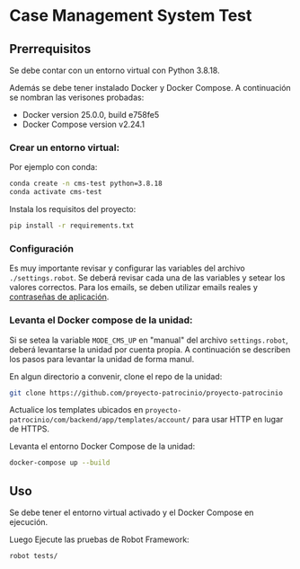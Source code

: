 # Case Management System Test

## Prerrequisitos


Se debe contar con un entorno virtual con Python 3.8.18.


Además se debe tener instalado Docker y Docker Compose.
A continuación se nombran las verisones probadas:
* Docker version 25.0.0, build e758fe5
* Docker Compose version v2.24.1


### Crear un entorno virtual:
Por ejemplo con conda:
```bash
conda create -n cms-test python=3.8.18
conda activate cms-test
```


Instala los requisitos del proyecto:
```bash
pip install -r requirements.txt
```
### Configuración
Es muy importante revisar y configurar las variables del archivo `./settings.robot`. Se deberá revisar cada una de las variables y setear los valores correctos.
Para los emails, se deben utilizar emails reales y [contraseñas de aplicación](https://support.google.com/accounts/answer/185833?hl=es-419).


### Levanta el Docker compose de la unidad:
Si se setea la variable `MODE_CMS_UP` en "manual" del archivo `settings.robot`, deberá levantarse la unidad por cuenta propia. A continuación se describen los pasos para levantar la unidad de forma manul.

En algun directorio a convenir, clone el repo de la unidad:
```bash
git clone https://github.com/proyecto-patrocinio/proyecto-patrocinio
```
Actualice los templates ubicados en `proyecto-patrocinio/com/backend/app/templates/account/` para usar HTTP en lugar de HTTPS.

Levanta el entorno Docker Compose de la unidad:
```bash
docker-compose up --build
```

## Uso
Se debe tener el entorno virtual activado y el Docker Compose en ejecución.

Luego Ejecute las pruebas de Robot Framework:
```bash
robot tests/
```
